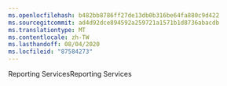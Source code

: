 ```yaml
---
ms.openlocfilehash: b482bb8786ff27de13db0b316be64fa880c9d422
ms.sourcegitcommit: ad4d92dce894592a259721a1571b1d8736abacdb
ms.translationtype: MT
ms.contentlocale: zh-TW
ms.lasthandoff: 08/04/2020
ms.locfileid: "87584273"
---
```

<span data-ttu-id="8ac0b-101">Reporting Services</span><span class="sxs-lookup"><span data-stu-id="8ac0b-101">Reporting Services</span></span>

